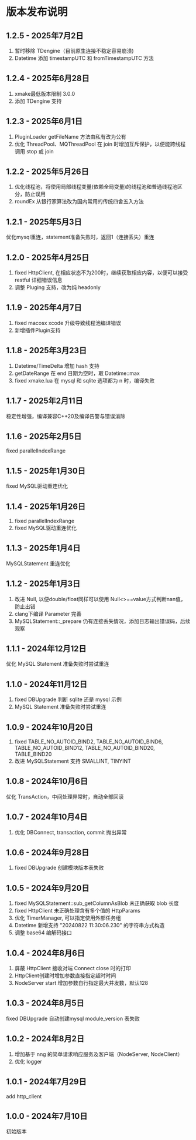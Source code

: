 # 版本发布说明

## 1.2.5 - 2025年7月2日

1. 暂时移除 TDengine（目前原生连接不稳定容易崩溃)
2. Datetime 添加 timestampUTC 和 fromTimestampUTC 方法

## 1.2.4 - 2025年6月28日

1. xmake最低版本限制 3.0.0
2. 添加 TDengine 支持

## 1.2.3 - 2025年6月1日

1. PluginLoader getFileName 方法由私有改为公有
2. 优化 ThreadPool、MQThreadPool 在 join 时增加互斥保护，以便能跨线程调用 stop 或 join

## 1.2.2 - 2025年5月26日

1. 优化线程池，将使用局部线程变量(依赖全局变量)的线程池和普通线程池区分，防止误用
2. roundEx 从银行家算法改为国内常用的传统四舍五入方法

## 1.2.1 - 2025年5月3日

优化mysql重连，statement准备失败时，返回1（连接丢失）重连

## 1.2.0 - 2025年4月25日

1. fixed HttpClient, 在相应状态不为200时，继续获取相应内容，以便可以接受 restful 详细错误信息
2. 调整 Pluging 支持，改为纯 headonly

## 1.1.9 - 2025年4月7日

1. fixed macosx xcode 升级导致线程池编译错误
2. 新增插件Plugin支持

## 1.1.8 - 2025年3月23日

1. Datetime/TimeDelta 增加 hash 支持
2. getDateRange 在 end 日期为空时，取 Datetime::max
3. fixed xmake.lua 在 mysql 和 sqlite 选项都为 n 时，编译失败

## 1.1.7 - 2025年2月11日

稳定性增强，编译兼容C++20及编译告警与错误消除

## 1.1.6 - 2025年2月5日

fixed parallelIndexRange

## 1.1.5 - 2025年1月30日

fixed MySQL驱动重连优化

## 1.1.4 - 2025年1月26日

1. fixed parallelIndexRange
2. fixed MySQL驱动重连优化

## 1.1.3 - 2025年1月4日

MySQLStatement 重连优化

## 1.1.2 - 2025年1月3日

1. 改进 Null, 以便double/float同样可以使用 Null<>==value方式判断nan值，防止出错
2. clang下编译 Parameter 完善
3. MySQLStatement::_prepare 仍有连接丢失情况，添加日志输出错误码，后续观察

## 1.1.1 - 2024年12月12日

优化 MySQL Statement 准备失败时尝试重连

## 1.1.0 - 2024年11月12日

1. fixed DBUpgrade 判断 sqlite 还是 mysql 示例
2. MySQL Statement 准备失败时尝试重连

## 1.0.9 - 2024年10月20日

1. fixed TABLE_NO_AUTOID_BIND2, TABLE_NO_AUTOID_BIND6, TABLE_NO_AUTOID_BIND12, TABLE_NO_AUTOID_BIND20, TABLE_BIND20
2. 改进 MySQLStatement 支持 SMALLINT, TINYINT

## 1.0.8 - 2024年10月6日

优化 TransAction，中间处理异常时，自动全部回滚

## 1.0.7 - 2024年10月4日

1. 优化 DBConnect, transaction, commit 抛出异常

## 1.0.6 - 2024年9月28日

1. fixed DBUpgrade 创建模块版本表失败

## 1.0.5 - 2024年9月20日

1. fixed MySQLStatement::sub_getColumnAsBlob 未正确获取 blob 长度
2. fixed HttpClient 未正确处理含有多个值的 HttpParams
3. 优化 TimerManager, 可以指定使用外部任务组
4. Datetime 新增支持 "20240822 11:30:06.230" 的字符串方式构造
5. 调整 base64 编解码接口

## 1.0.4 - 2024年8月6日

1. 屏蔽 HttpClient 接收对端 Connect close 时的打印
2. HttpClient创建时增加参数直接指定超时时间
3. NodeServer start 增加参数自行指定最大并发数，默认128

## 1.0.3 - 2024年8月5日

fixed DBUpgrade 自动创建mysql module_version 表失败

## 1.0.2 - 2024年8月2日

1. 增加基于 nng 的简单请求响应服务及客户端（NodeServer, NodeClient）
2. 优化 logger

## 1.0.1 - 2024年7月29日

add http_client

## 1.0.0 - 2024年7月10日

初始版本
